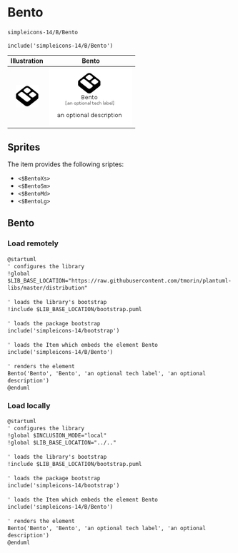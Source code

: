 # Bento


```text
simpleicons-14/B/Bento
```

```text
include('simpleicons-14/B/Bento')
```



| Illustration | Bento |
| :---: | :---: |
| ![illustration for Illustration](../../simpleicons-14/B/Bento.png) | ![illustration for Bento](../../simpleicons-14/B/Bento.Local.png) |



## Sprites
The item provides the following sriptes:

- `<$BentoXs>`
- `<$BentoSm>`
- `<$BentoMd>`
- `<$BentoLg>`





## Bento

### Load remotely
```plantuml
@startuml
' configures the library
!global $LIB_BASE_LOCATION="https://raw.githubusercontent.com/tmorin/plantuml-libs/master/distribution"

' loads the library's bootstrap
!include $LIB_BASE_LOCATION/bootstrap.puml

' loads the package bootstrap
include('simpleicons-14/bootstrap')

' loads the Item which embeds the element Bento
include('simpleicons-14/B/Bento')

' renders the element
Bento('Bento', 'Bento', 'an optional tech label', 'an optional description')
@enduml
```

### Load locally
```plantuml
@startuml
' configures the library
!global $INCLUSION_MODE="local"
!global $LIB_BASE_LOCATION="../.."

' loads the library's bootstrap
!include $LIB_BASE_LOCATION/bootstrap.puml

' loads the package bootstrap
include('simpleicons-14/bootstrap')

' loads the Item which embeds the element Bento
include('simpleicons-14/B/Bento')

' renders the element
Bento('Bento', 'Bento', 'an optional tech label', 'an optional description')
@enduml
```

